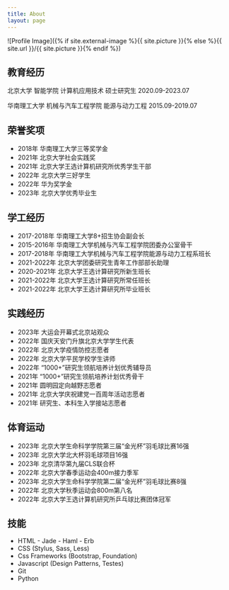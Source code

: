 ```yaml
---
title: About
layout: page
---
```

![Profile Image]({% if site.external-image %}{{ site.picture }}{% else %}{{ site.url }}/{{ site.picture }}{% endif %})


<h2> 教育经历 </h2>

北京大学 智能学院 计算机应用技术 硕士研究生 2020.09-2023.07 

华南理工大学 机械与汽车工程学院 能源与动力工程 2015.09-2019.07


<h2> 荣誉奖项</h2>

<ul>
<li>2018年 华南理工大学三等奖学金</li>
<li>2021年 北京大学社会实践奖</li>
<li>2021年 北京大学王选计算机研究所优秀学生干部</li>
<li>2022年 北京大学三好学生</li>
<li>2022年 华为奖学金</li>
<li>2023年 北京大学优秀毕业生</li>
</ul>

<h2> 学工经历</h2>
<ul>
<li>2017-2018年 华南理工大学8+招生协会副会长</li>
<li>2015-2016年 华南理工大学机械与汽车工程学院团委办公室骨干</li>
<li>2017-2018年 华南理工大学机械与汽车工程学院能源与动力工程系班长</li>
<li>2021-2022年 北京大学团委研究生青年工作部部长助理</li>
<li>2020-2021年 北京大学王选计算研究所新生班长</li>
<li>2021-2022年 北京大学王选计算研究所常任班长</li>
<li>2021-2022年 北京大学王选计算研究所毕业班长</li>

</ul>

<h2> 实践经历</h2>

<ul>
<li>2023年 大运会开幕式北京站观众</li>
<li>2022年 国庆天安门升旗北京大学学生代表 </li> 
<li>2022年 北京大学疫情防控志愿者</li>
<li>2022年 北京大学平民学校学生讲师</li>
<li>2022年 “1000+”研究生领航培养计划优秀辅导员</li>
<li>2021年 “1000+”研究生领航培养计划优秀骨干</li>
<li>2021年 圆明园定向越野志愿者</li>
<li>2021年 北京大学庆祝建党一百周年活动志愿者</li>
<li>2021年 研究生、本科生入学接站志愿者</li>
</ul>
<h2> 体育运动</h2>

<ul>
<li>2023年 北京大学生命科学学院第三届“金光杯”羽毛球比赛16强 </li>
<li>2023年 北京大学北大杯羽毛球项目16强</li>
<li>2023年 北京清华第九届CLS联合杯</li> 
<li>2022年 北京大学春季运动会400m接力季军</li>
<li>2023年 北京大学生命科学学院第二届“金光杯”羽毛球比赛8强</li>
<li>2022年 北京大学秋季运动会800m第八名</li>
<li>2022年 北京大学王选计算机研究所乒乓球比赛团体冠军</li>
</ul> 


<h2>技能</h2>

<ul class="skill-list">
	<li>HTML - Jade - Haml - Erb</li>
	<li>CSS (Stylus, Sass, Less)</li>
	<li>Css Frameworks (Bootstrap, Foundation)</li>
	<li>Javascript (Design Patterns, Testes)</li>
	<li>Git</li>
	<li>Python</li>
</ul>

<!-- <h2>项目</h2>

<ul>
	<li><a href="https://github.com/">KDD比赛</a></li>
</ul> -->
